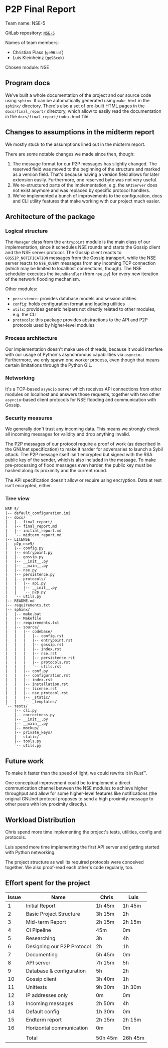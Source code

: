 # P2P Final Report

Team name: NSE-5

GitLab repository: [`NSE-5`](https://gitlab.lrz.de/netintum/teaching/p2psec_projects_2022/NSE-5)

Names of team members:

 - Christian Plass (`ge96raf`)
 - Luis Kleinheinz (`ge96cek`)

Chosen module: NSE

## Program docs

We've built a whole documentation of the project and our source code using `sphinx`.
It can be automatically generated using `make html` in the `sphinx/` directory.
There's also a set of pre-built HTML pages in the `docs/final_report/` directory, which
allow to easily read the documentation in the `docs/final_report/index.html` file.

## Changes to assumptions in the midterm report

We mostly stuck to the assumptions lined out in the midterm report.

There are some notable changes we made since then, though:

1. The message format for our P2P messages has slightly changed. The reserved field was moved
   to the beginning of the structure and marked as a version field. That's because having a 
   version field allows for later extension easily. Furthermore, one reserved byte was not very useful.
2. We re-structured parts of the implementation, e.g. the `APIServer` does not exist anymore
   and was replaced by specific protocol handlers.
3. We've implemented a bunch of improvements to the configuration, docs and CLI utility features
   that make working with our project much easier.

## Architecture of the package

### Logical structure

The `Manager` class from the `entrypoint` module is the main class of our implementation,
since it schedules NSE rounds and starts the Gossip client and the NSE server protocol.
The Gossip client reacts to `GOSSIP_NOTIFICATION` messages from the Gossip transport,
while the NSE server reacts to `NSE_QUERY` messages from any incoming TCP connection
(which may be limited to localhost connections, though). The NSE scheduler executes
the `RoundHandler` (from `nse.py`) for every new iteration of the network flooding mechanism.

Other modules:

 - `persistence`: provides database models and session utilities
 - `config`: holds configuration format and loading utilities
 - `utils`: provides generic helpers not directly related to other modules, e.g. the CLI
 - `protocols`: this package provides abstractions to the API and P2P protocols used by higher-level modules

### Process architecture

Our implementation doesn't make use of threads, because it would interfere with our usage of Python's asynchronous capabilities via `asyncio`.
Furthermore, we only spawn one worker process, even though that means certain limitations through the Python GIL.

### Networking

It's a TCP-based `asyncio` server which receives API connections from other modules on localhost and answers those requests,
together with two other `asyncio`-based client protocols for NSE flooding and communication with Gossip.

### Security measures

We generally don't trust any incoming data. This means we strongly check all incoming messages for validity and drop anything invalid.

The P2P messages of our protocol require a proof of work (as described in the GNUnet specification) to make it harder for adversaries to launch a Sybil attack.
The P2P message itself isn't encrypted but signed with the RSA public key of the sender, which is also included in the message.
To make pre-processing of flood messages even harder, the public key must be hashed along its proximity and the current round.

The API specification doesn't allow or require using encryption. Data at rest isn't encrypted, either.

### Tree view

    NSE-5/
    |-- default_configuration.ini
    |-- docs/
    |   |-- final_report/
    |   |-- final_report.md
    |   |-- initial_report.md
    |   `-- midterm_report.md
    |-- LICENSE
    |-- p2p_nse5/
    |   |-- config.py
    |   |-- entrypoint.py
    |   |-- gossip.py
    |   |-- __init__.py
    |   |-- __main__.py
    |   |-- nse.py
    |   |-- persistence.py
    |   |-- protocols/
    |   |   |-- api.py
    |   |   |-- __init__.py
    |   |   `-- p2p.py
    |   `-- utils.py
    |-- README.md
    |-- requirements.txt
    |-- sphinx/
    |   |-- make.bat
    |   |-- Makefile
    |   |-- requirements.txt
    |   |-- source/
    |   |   |-- codebase/
    |   |   |   |-- config.rst
    |   |   |   |-- entrypoint.rst
    |   |   |   |-- gossip.rst
    |   |   |   |-- index.rst
    |   |   |   |-- nse.rst
    |   |   |   |-- persistence.rst
    |   |   |   |-- protocols.rst
    |   |   |   `-- utils.rst
    |   |   |-- conf.py
    |   |   |-- configuration.rst
    |   |   |-- index.rst
    |   |   |-- installation.rst
    |   |   |-- license.rst
    |   |   |-- nse_protocol.rst
    |   |   |-- _static/
    |   |   `-- _templates/
    `-- tests/
        |-- cli.py
        |-- correctness.py
        |-- __init__.py
        |-- __main__.py
        |-- mockup/
        |-- private_keys/
        |-- static/
        |-- tools.py
        `-- utils.py

## Future work

To make it faster than the speed of light, we could rewrite it in Rust™.

One conceptual improvement could be to implement a direct communication channel between the NSE modules
to achieve higher throughput and allow for some higher-level features like notifications (the original
GNUnet protocol proposes to send a high proximity message to other peers with low proximity directly).

## Workload Distribution

Chris spend more time implementing the project's tests, utilities, config and protocols.

Luis spend more time implementing the first API server and getting started with Python networking.

The project structure as well its required protocols were conceived together.
We also proof-read each other's code regularly, too.

## Effort spent for the project

Issue | Name | Chris | Luis
--- | --- | --- | ---
1 | Initial Report | 1h 45m | 1h 45m 
2 | Basic Project Structure | 3h 15m | 2h
3 | Mid-term Report | 2h 15m | 2h 15m
4 | CI Pipeline | 45m | 0m
5 | Researching | 3h | 4h
6 | Designing our P2P Protocol | 2h | 1h 
7 | Documenting | 5h 45m | 0m
8 | API server | 7h 15m | 5h
9 | Database & configuration | 5h | 2h
10 | Gossip client | 3h 40m | 1h
11 | Unittests | 9h 30m | 1h 30m
12 | IP addresses only | 0m | 0m
13 | Incoming messages | 2h 50m | 4h
14 | Default config | 1h 30m | 0m
15 | Endterm report | 2h 15m | 2h 15m 
16 | Horizontal communication | 0m | 0m
||||
| | Total | 50h 45m | 26h 45m
